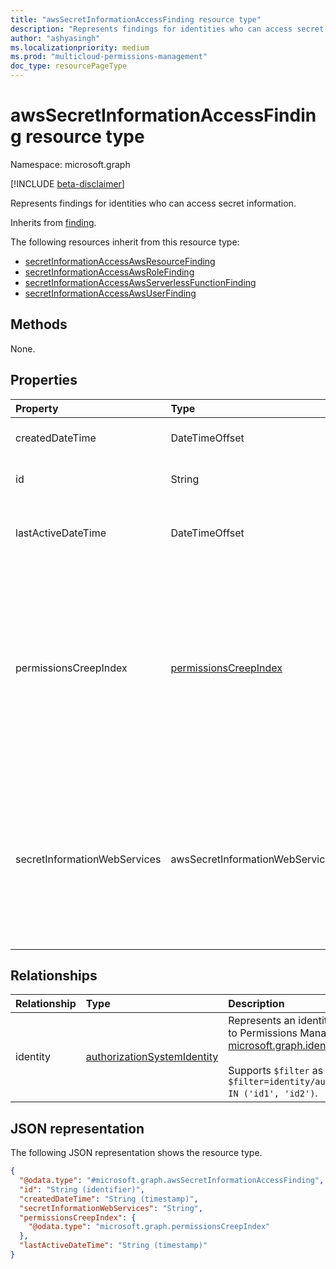 ```yaml
---
title: "awsSecretInformationAccessFinding resource type"
description: "Represents findings for identities who can access secret information."
author: "ashyasingh"
ms.localizationpriority: medium
ms.prod: "multicloud-permissions-management"
doc_type: resourcePageType
---
```


# awsSecretInformationAccessFinding resource type

Namespace: microsoft.graph

[!INCLUDE [beta-disclaimer](../../includes/beta-disclaimer.md)]

Represents findings for identities who can access secret information.

Inherits from [finding](../resources/finding.md).

The following resources inherit from this resource type:

- [secretInformationAccessAwsResourceFinding](../resources/secretinformationaccessawsresourcefinding.md)
- [secretInformationAccessAwsRoleFinding](../resources/secretinformationaccessawsrolefinding.md)
- [secretInformationAccessAwsServerlessFunctionFinding](../resources/secretinformationaccessawsserverlessfunctionfinding.md)
- [secretInformationAccessAwsUserFinding](../resources/secretinformationaccessawsuserfinding.md)

## Methods
None.

## Properties
|Property|Type|Description|
|:---|:---|:---|
|createdDateTime|DateTimeOffset|Defines when the finding was created. Inherited from [finding](../resources/finding.md).|
|id|String|Unique identifier for the finding. Inherited from [entity](../resources/entity.md).|
|lastActiveDateTime|DateTimeOffset|A date specifiying when the last time the identity in this Finding accessed a secret store|
|permissionsCreepIndex|[permissionsCreepIndex](../resources/permissionscreepindex.md)|A score for an identity's excessive permissions that is classified into three buckets: 0-33: low, 34-66: medium, 67-100: high. This property and its values are a snapshot as of when the finding was created and might not reflect the current score for the identity. Supports `$filter` (`gt`) and `$orderby`.|
|secretInformationWebServices|awsSecretInformationWebServices|AWS secret stores which can be accessed by the user, role, resource or serverless function.The possible values are: `secretsManager`, `certificateAuthority`, `cloudHsm`, `certificateManager`, `unknownFutureValue`. Supports `$filter` (`has`).|

## Relationships
|Relationship|Type|Description|
|:---|:---|:---|
|identity|[authorizationSystemIdentity](../resources/authorizationsystemidentity.md)|Represents an identity in an authorization system onboarded to Permissions Management. Inherited from [microsoft.graph.identityFinding](../resources/identityfinding.md). Autoexpanded by default. <br/><br/>Supports `$filter` as follows: `$filter=identity/authorizationSystem/authorizationSystemId IN ('id1', 'id2')`.|

## JSON representation
The following JSON representation shows the resource type.
<!-- {
  "blockType": "resource",
  "keyProperty": "id",
  "@odata.type": "microsoft.graph.awsSecretInformationAccessFinding",
  "baseType": "microsoft.graph.finding",
  "openType": false
}
-->
``` json
{
  "@odata.type": "#microsoft.graph.awsSecretInformationAccessFinding",
  "id": "String (identifier)",
  "createdDateTime": "String (timestamp)",
  "secretInformationWebServices": "String",
  "permissionsCreepIndex": {
    "@odata.type": "microsoft.graph.permissionsCreepIndex"
  },
  "lastActiveDateTime": "String (timestamp)"
}
```

